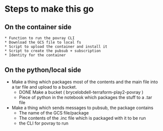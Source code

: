 
# Steps to make this go


## On the container side
	* Function to run the povray CLI
	* Download the GCS file to local fs
	* Script to upload the container and install it
	* Script to create the pubsub + subscription
	* Identity for the container


## On the python/local side

* Make a thing which packages most of the contents and the main file into a tar file and upload to a bucket.
	* DONE Make a bucket ( brycelobdell-terraform-play2-povray )
	* Piece of python in the notebook which packages the stuff to a .tar file
* Make a thing which sends messages to pubsub, the package contains
	* The name of the GCS file/package
	* The contents of the .inc file which is packaged with it to be run
	* the CLI for povray to run
